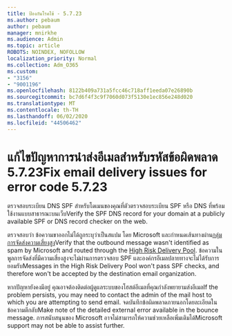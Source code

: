 ```yaml
---
title: ป้องกันโรคไข้ - 5.7.23
ms.author: pebaum
author: pebaum
manager: mnirkhe
ms.audience: Admin
ms.topic: article
ROBOTS: NOINDEX, NOFOLLOW
localization_priority: Normal
ms.collection: Adm_O365
ms.custom:
- "3156"
- "9001196"
ms.openlocfilehash: 8122b409a731a5fcc46c718aff1eeda07e26890b
ms.sourcegitcommit: bc7d6f4f3c9f7060d073f5130e1ec856e248d020
ms.translationtype: MT
ms.contentlocale: th-TH
ms.lasthandoff: 06/02/2020
ms.locfileid: "44506462"
---
```

# <a name="fix-email-delivery-issues-for-error-code-5723"></a><span data-ttu-id="5b11e-102">แก้ไขปัญหาการนําส่งอีเมลสําหรับรหัสข้อผิดพลาด 5.7.23</span><span class="sxs-lookup"><span data-stu-id="5b11e-102">Fix email delivery issues for error code 5.7.23</span></span>

<span data-ttu-id="5b11e-103">ตรวจสอบระเบียน DNS SPF สําหรับโดเมนของคุณที่ตัวตรวจสอบระเบียน SPF หรือ DNS ที่พร้อมใช้งานแบบสาธารณะบนเว็บ</span><span class="sxs-lookup"><span data-stu-id="5b11e-103">Verify the SPF DNS record for your domain at a publicly available SPF or DNS record checker on the web.</span></span>

<span data-ttu-id="5b11e-104">ตรวจสอบว่า ข้อความขาออกไม่ได้ถูกระบุว่าเป็นสแปม โดย Microsoft และกําหนดเส้นทางผ่าน[กลุ่มการจัดส่งความเสี่ยงสูง](https://docs.microsoft.com/microsoft-365/security/office-365-security/high-risk-delivery-pool-for-outbound-messages)</span><span class="sxs-lookup"><span data-stu-id="5b11e-104">Verify that the outbound message wasn't identified as spam by Microsoft and routed through the [High Risk Delivery Pool](https://docs.microsoft.com/microsoft-365/security/office-365-security/high-risk-delivery-pool-for-outbound-messages).</span></span> <span data-ttu-id="5b11e-105">ข้อความในพูลการจัดส่งที่มีความเสี่ยงสูงจะไม่ผ่านการตรวจสอบ SPF และองค์กรอีเมลปลายทางจะไม่ได้รับการยอมรับ</span><span class="sxs-lookup"><span data-stu-id="5b11e-105">Messages in the High Risk Delivery Pool won't pass SPF checks, and therefore won't be accepted by the destination email organization.</span></span>

<span data-ttu-id="5b11e-106">หากปัญหายังคงมีอยู่ คุณอาจต้องติดต่อผู้ดูแลระบบของโฮสต์อีเมลที่คุณกําลังพยายามส่งอีเมล</span><span class="sxs-lookup"><span data-stu-id="5b11e-106">If the problem persists, you may need to contact the admin of the mail host to which you are attempting to send email.</span></span> <span data-ttu-id="5b11e-107">จดบันทึกข้อผิดพลาดภายนอกโดยละเอียดในข้อความตีกลับ</span><span class="sxs-lookup"><span data-stu-id="5b11e-107">Make note of the detailed external error available in the bounce message.</span></span> <span data-ttu-id="5b11e-108">การสนับสนุนของ Microsoft อาจไม่สามารถให้ความช่วยเหลือเพิ่มเติมได้</span><span class="sxs-lookup"><span data-stu-id="5b11e-108">Microsoft support may not be able to assist further.</span></span>
